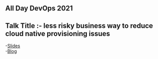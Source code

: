 ## All Day DevOps 2021 

## Talk Title :- less risky business way to reduce cloud native provisioning issues 

-[Slides](https://slides.com/sangambiradar/addo-sangambiradar) <br>
-[Blog](https://kubedaily.com/terrascan/terraform/misconfiguration/security/kubernetes/2021/10/11/reduce-cloud-native-provisoning-issues/)
